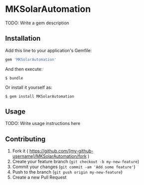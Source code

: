 # MKSolarAutomation

TODO: Write a gem description

## Installation

Add this line to your application's Gemfile:

```ruby
gem 'MKSolarAutomation'
```

And then execute:

    $ bundle

Or install it yourself as:

    $ gem install MKSolarAutomation

## Usage

TODO: Write usage instructions here

## Contributing

1. Fork it ( https://github.com/[my-github-username]/MKSolarAutomation/fork )
2. Create your feature branch (`git checkout -b my-new-feature`)
3. Commit your changes (`git commit -am 'Add some feature'`)
4. Push to the branch (`git push origin my-new-feature`)
5. Create a new Pull Request
